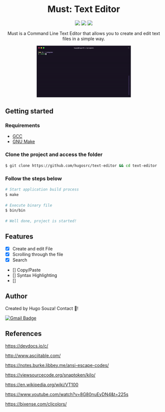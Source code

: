 <h1 align="center">Must: Text Editor</h1>

<p align="center">
  <img src="https://img.shields.io/github/languages/top/hugosrc/text-editor?color=%23FF9000">
  <img src="https://img.shields.io/github/license/hugosrc/text-editor" />
  <img src="https://img.shields.io/github/languages/code-size/hugosrc/text-editor" />
</p>

<p align="center">Must is a Command Line Text Editor that allows you to create and edit text files in a simple way.</p>

<p align="center">
  <img src="./.github/editor.gif" width="60%" />
</p>

## Getting started

### Requirements

- [GCC](https://gcc.gnu.org/)
- [GNU Make](https://www.gnu.org/software/make/)

### Clone the project and access the folder

```bash
$ git clone https://github.com/hugosrc/text-editor && cd text-editor
```

### Follow the steps below

```bash
# Start application build process
$ make

# Execute binary file
$ bin/bin

# Well done, project is started!
```

## Features

- [x] Create and edit File
- [x] Scrolling through the file
- [x] Search
- [] Copy/Paste
- [] Syntax Highlighting
- [] 

## Author

Created by Hugo Souza! Contact 👋!

[![Gmail Badge](https://img.shields.io/badge/-Gmail-c14438?style=flat-square&logo=Gmail&logoColor=white&link=mailto:hugo.uibai54@gmail.com)](mailto:hugo.uibai54@gmail.com/)

## References 

https://devdocs.io/c/

http://www.asciitable.com/

https://notes.burke.libbey.me/ansi-escape-codes/

https://viewsourcecode.org/snaptoken/kilo/

https://en.wikipedia.org/wiki/VT100

https://www.youtube.com/watch?v=8G80nuEyDN4&t=225s

https://bixense.com/clicolors/